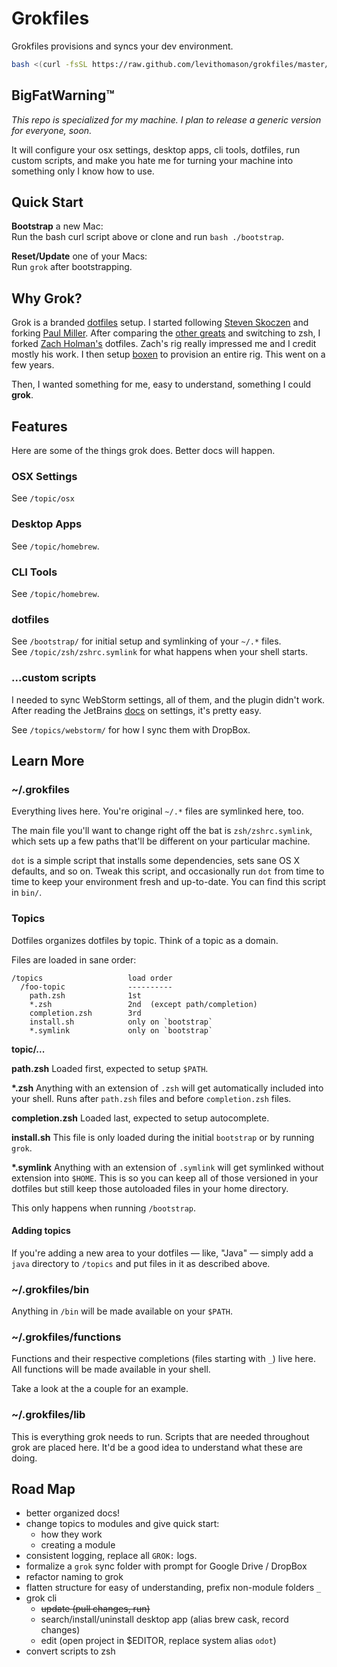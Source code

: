 Grokfiles
=========

Grokfiles provisions and syncs your dev environment.

```bash
bash <(curl -fsSL https://raw.github.com/levithomason/grokfiles/master/install)
```

## BigFatWarning™

*This repo is specialized for my machine. I plan to release a generic version
for everyone, soon.*

It will configure your osx settings, desktop apps, cli tools, dotfiles, run 
custom scripts, and make you hate me for turning your machine into something
only I know how to use.

## Quick Start

**Bootstrap** a new Mac:  
Run the bash curl script above or clone and run `bash ./bootstrap`. 

**Reset/Update** one of your Macs:  
Run `grok` after bootstrapping.

## Why Grok?

Grok is a branded [dotfiles](https://dotfiles.github.io/) setup.  I started
following [Steven Skoczen](https://github.com/skoczen/dotfiles) and forking
[Paul Miller](https://github.com/paulmillr/dotfiles).  After comparing the 
[other greats](https://dotfiles.github.io/) and switching to zsh, I forked
[Zach Holman's](http://github.com/ryanb) dotfiles.  Zach's rig really impressed
me and I credit mostly his work. I then setup [boxen](https://boxen.github.com)
to provision an entire rig.  This went on a few years.

Then, I wanted something for me, easy to understand, something I could **grok**.

## Features
Here are some of the things grok does.  Better docs will happen.

### OSX Settings

See `/topic/osx`

### Desktop Apps

See `/topic/homebrew`.

### CLI Tools

See `/topic/homebrew`.

### dotfiles

See `/bootstrap/` for initial setup and symlinking of your `~/.*` files.  
See `/topic/zsh/zshrc.symlink` for what happens when your shell starts.

### ...custom scripts

I needed to sync WebStorm settings, all of them, and the plugin didn't work.
After reading the JetBrains
[docs](https://www.jetbrains.com/webstorm/help/project-and-ide-settings.html#d552893e149) 
on settings, it's pretty easy.

See `/topics/webstorm/` for how I sync them with DropBox.

## Learn More

### ~/.grokfiles
Everything lives here.  You're original `~/.*` files are symlinked here, too.

The main file you'll want to change right off the bat is `zsh/zshrc.symlink`,
which sets up a few paths that'll be different on your particular machine.

`dot` is a simple script that installs some dependencies, sets sane OS X
defaults, and so on. Tweak this script, and occasionally run `dot` from
time to time to keep your environment fresh and up-to-date. You can find
this script in `bin/`.

### Topics

Dotfiles organizes dotfiles by topic. Think of a topic as a domain.

Files are loaded in sane order:

    /topics                   load order
      /foo-topic              ----------
        path.zsh              1st
        *.zsh                 2nd  (except path/completion)
        completion.zsh        3rd
        install.sh            only on `bootstrap`
        *.symlink             only on `bootstrap`

**topic/...**

**path.zsh**
Loaded first, expected to setup `$PATH`.

**\*.zsh**
Anything with an extension of `.zsh` will get automatically included into your 
shell.  Runs after `path.zsh` files and before `completion.zsh` files.

**completion.zsh**
Loaded last, expected to setup autocomplete.

**install.sh**
This file is only loaded during the initial `bootstrap` or by running `grok`.

**\*.symlink**
Anything with an extension of `.symlink` will get symlinked without extension 
into `$HOME`.  This is so you can keep all of those versioned in your dotfiles 
but still keep those autoloaded files in your home directory.

This only happens when running `/bootstrap`. 

#### Adding topics
If you're adding a new area to your dotfiles — like, "Java" — simply add a 
`java` directory to `/topics` and put files in it as described above.

### ~/.grokfiles/bin

Anything in `/bin` will be made available on your `$PATH`.

### ~/.grokfiles/functions

Functions and their respective completions (files starting with `_`) live here.
All functions will be made available in your shell.

Take a look at the a couple for an example.

### ~/.grokfiles/lib

This is everything grok needs to run.  Scripts that are needed throughout grok
are placed here. It'd be a good idea to understand what these are doing.

## Road Map
- better organized docs!
- change topics to modules and give quick start:
    - how they work
    - creating a module
- consistent logging, replace all `GROK:` logs.
- formalize a `grok` sync folder with prompt for Google Drive / DropBox
- refactor naming to grok
- flatten structure for easy of understanding, prefix non-module folders `_`
- grok cli
  - ~~update (pull changes, run)~~
  - search/install/uninstall desktop app (alias brew cask, record changes)
  - edit (open project in $EDITOR, replace system alias `odot`)
- convert scripts to zsh
